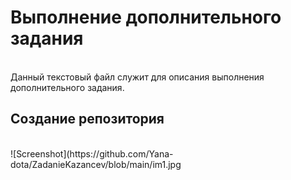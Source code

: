 <h1>Выполнение дополнительного задания</h1></br>
Данный текстовый файл служит для описания выполнения дополнительного задания.
<h2>Создание репозитория</h2></br>
![Screenshot](https://github.com/Yana-dota/ZadanieKazancev/blob/main/im1.jpg
